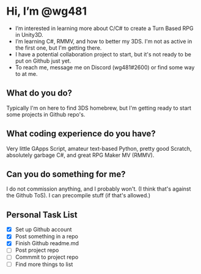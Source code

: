 
# Hi, I’m @wg481
- I’m interested in learning more about C/C# to create a Turn Based RPG in Unity3D.
- I’m learning C#, RMMV, and how to better my 3DS. I'm not as active in the first one, but I'm getting there.
- I have a potential collaboration project to start, but it's not ready to be put on Github just yet.
- To reach me, message me on Discord (wg481#2600) or find some way to at me. 

## What do you do?
Typically I'm on here to find 3DS homebrew, but I'm getting ready to start some projects in Github repo's.

## What coding experience do you have?
Very little GApps Script, amateur text-based Python, pretty good Scratch, absolutely garbage C#, and great RPG Maker MV (RMMV).

## Can you do something for me?
I do not commission anything, and I probably won't. (I think that's against the Github ToS). I can precompile stuff (if that's allowed.)

## Personal Task List
- [x] Set up Github account
- [x] Post something in a repo
- [x] Finish Github readme.md
- [ ] Post project repo
- [ ] Commmit to project repo
- [ ] Find more things to list
